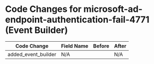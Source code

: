 # Code Changes for microsoft-ad-endpoint-authentication-fail-4771 (Event Builder)

| Code Change | Field Name | Before | After |
|-------------|------------|--------|-------|
| added_event_builder | N/A |  | N/A |